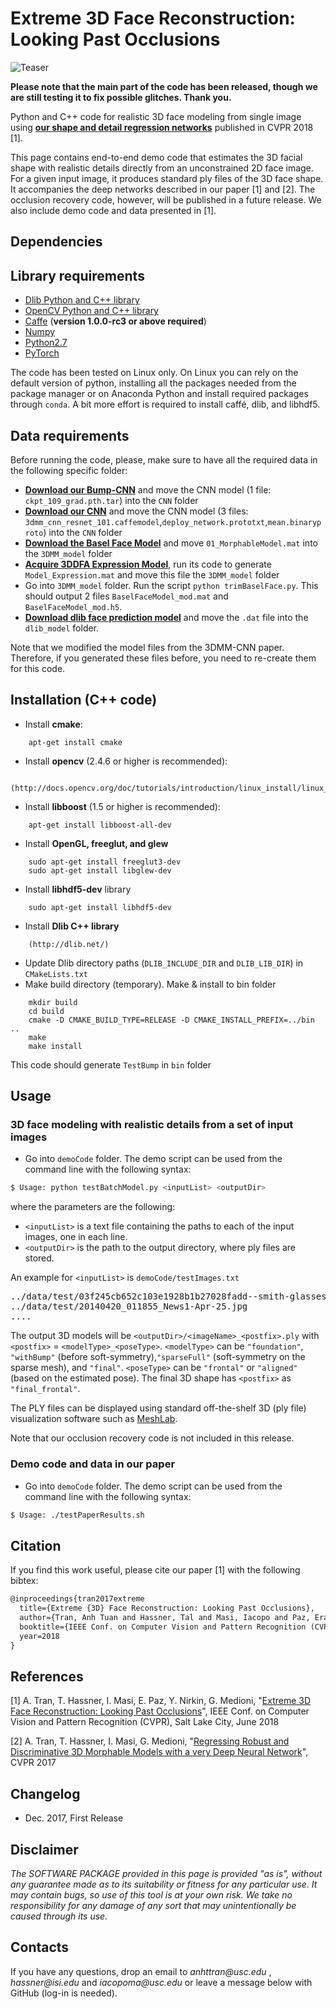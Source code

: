 # Extreme 3D Face Reconstruction: Looking Past Occlusions

![Teaser](http://www-bcf.usc.edu/~iacopoma/img/extreme_3d_teaser.png)

**Please note that the main part of the code has been released, though we are still testing it to fix possible glitches. Thank you.**

Python and C++ code for realistic 3D face modeling from single image using **[our shape and detail regression networks](https://arxiv.org/abs/1712.05083)** published in CVPR 2018 [1].

This page contains end-to-end demo code that estimates the 3D facial shape with realistic details directly from an unconstrained 2D face image. For a given input image, it produces standard ply files of the 3D face shape. It accompanies the deep networks described in our paper [1] and [2]. The occlusion recovery code, however, will be published in a future release. We also include demo code and data presented in [1].

## Dependencies

## Library requirements

* [Dlib Python and C++ library](http://dlib.net/)
* [OpenCV Python and C++ library](http://opencv.org/)
* [Caffe](caffe.berkeleyvision.org) (**version 1.0.0-rc3 or above required**)
* [Numpy](http://www.numpy.org/)
* [Python2.7](https://www.python.org/download/releases/2.7/)
* [PyTorch](http://pytorch.org/)

The code has been tested on Linux only. On Linux you can rely on the default version of python, installing all the packages needed from the package manager or on Anaconda Python and install required packages through `conda`. A bit more effort is required to install caffé, dlib, and libhdf5.

## Data requirements

Before running the code, please, make sure to have all the required data in the following specific folder:
- **[Download our Bump-CNN](https://docs.google.com/forms/d/11zprdPz9DaBiOJakMixis1vylHps7yn8XcSw72fecGo)** and move the CNN model (1 file: `ckpt_109_grad.pth.tar`) into the `CNN` folder
- **[Download our CNN](http://www.openu.ac.il/home/hassner/projects/CNN3DMM)** and move the CNN model (3 files: `3dmm_cnn_resnet_101.caffemodel`,`deploy_network.prototxt`,`mean.binaryproto`) into the `CNN` folder
- **[Download the Basel Face Model](http://faces.cs.unibas.ch/bfm/main.php?nav=1-2&id=downloads)** and move `01_MorphableModel.mat` into the `3DMM_model` folder
- **[Acquire 3DDFA Expression Model](http://www.cbsr.ia.ac.cn/users/xiangyuzhu/projects/3DDFA/Code/3DDFA.zip)**, run its code to generate `Model_Expression.mat` and move this file the `3DMM_model` folder
- Go into `3DMM_model` folder. Run the script `python trimBaselFace.py`. This should output 2 files `BaselFaceModel_mod.mat` and `BaselFaceModel_mod.h5`.
- **[Download dlib face prediction model](http://dlib.net/files/shape_predictor_68_face_landmarks.dat.bz2)** and move the `.dat` file into the `dlib_model` folder.

Note that we modified the model files from the 3DMM-CNN paper. Therefore, if you generated these files before, you need to re-create them for this code.

## Installation (C++ code)

- Install **cmake**: 
```
	apt-get install cmake
```
- Install **opencv** (2.4.6 or higher is recommended):
```
	(http://docs.opencv.org/doc/tutorials/introduction/linux_install/linux_install.html)
```
- Install **libboost** (1.5 or higher is recommended):
```
	apt-get install libboost-all-dev
```
- Install **OpenGL, freeglut, and glew**
```
	sudo apt-get install freeglut3-dev
	sudo apt-get install libglew-dev
```
- Install **libhdf5-dev** library
```
	sudo apt-get install libhdf5-dev
```
- Install **Dlib C++ library**
```
	(http://dlib.net/)
```
- Update Dlib directory paths (`DLIB_INCLUDE_DIR` and `DLIB_LIB_DIR`) in `CMakeLists.txt`
- Make build directory (temporary). Make & install to bin folder
```
	mkdir build
	cd build
	cmake -D CMAKE_BUILD_TYPE=RELEASE -D CMAKE_INSTALL_PREFIX=../bin ..
	make
	make install
```
  This code should generate `TestBump` in `bin` folder

## Usage

### 3D face modeling with realistic details from a set of input images
* Go into `demoCode` folder. The demo script can be used from the command line with the following syntax:

```bash
$ Usage: python testBatchModel.py <inputList> <outputDir>
```

where the parameters are the following:
- `<inputList>` is a text file containing the paths to each of the input images, one in each line.
- `<outputDir>` is the path to the output directory, where ply files are stored.

An example for `<inputList>` is `demoCode/testImages.txt`
<pre>
../data/test/03f245cb652c103e1928b1b27028fadd--smith-glasses-too-faced.jpg
../data/test/20140420_011855_News1-Apr-25.jpg
....
</pre>

The output 3D models will be `<outputDir>/<imageName>_<postfix>.ply` with `<postfix>` = `<modelType>_<poseType>`. `<modelType>` can be `"foundation"`, `"withBump"` (before soft-symmetry),`"sparseFull"` (soft-symmetry on the sparse mesh), and `"final"`. `<poseType>` can be `"frontal"` or `"aligned"` (based on the estimated pose).
The final 3D shape has `<postfix>` as `"final_frontal"`.

The PLY files can be displayed using standard off-the-shelf 3D (ply file) visualization software such as [MeshLab](http://meshlab.sourceforge.net).

Note that our occlusion recovery code is not included in this release.

### Demo code and data in our paper
* Go into `demoCode` folder. The demo script can be used from the command line with the following syntax:

```bash
$ Usage: ./testPaperResults.sh
```

## Citation

If you find this work useful, please cite our paper [1] with the following bibtex:

```latex
@inproceedings{tran2017extreme
  title={Extreme {3D} Face Reconstruction: Looking Past Occlusions},
  author={Tran, Anh Tuan and Hassner, Tal and Masi, Iacopo and Paz, Eran and Nirkin, Yuval and Medioni, G\'{e}rard},
  booktitle={IEEE Conf. on Computer Vision and Pattern Recognition (CVPR)},
  year=2018
}
```

## References

[1] A. Tran, T. Hassner, I. Masi, E. Paz, Y. Nirkin, G. Medioni, "[Extreme 3D Face Reconstruction: Looking Past Occlusions](https://arxiv.org/abs/1712.05083)", IEEE Conf. on Computer Vision and Pattern Recognition (CVPR), Salt Lake City, June 2018 

[2] A. Tran, T. Hassner, I. Masi, G. Medioni, "[Regressing Robust and Discriminative 3D Morphable Models with a very Deep Neural Network](http://openaccess.thecvf.com/content_cvpr_2017/papers/Tran_Regressing_Robust_and_CVPR_2017_paper.pdf)", CVPR 2017 

## Changelog
- Dec. 2017, First Release 

## Disclaimer

_The SOFTWARE PACKAGE provided in this page is provided "as is", without any guarantee made as to its suitability or fitness for any particular use. It may contain bugs, so use of this tool is at your own risk. We take no responsibility for any damage of any sort that may unintentionally be caused through its use._

## Contacts

If you have any questions, drop an email to _anhttran@usc.edu_ , _hassner@isi.edu_ and _iacopoma@usc.edu_  or leave a message below with GitHub (log-in is needed).
